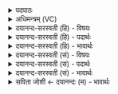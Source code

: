 <details><summary>पदपाठः</summary>

दृ॒शा॒नः। रु॒क्मः। उ॒र्व्या। वि। अ॒द्यौ॒त्। दु॒र्मर्ष॒मिति॑ दुः॒ऽमर्ष॑म्। आयुः॑। श्रि॒ये। रु॒चा॒नः। अ॒ग्निः। अ॒मृतः॑। अ॒भ॒व॒त्। वयो॑भि॒रिति॒ वयः॑ऽभिः। यत्। ए॒न॒म्। द्यौः। अज॑नयत्। सु॒रेता॒ इति॑ सु॒ऽरेताः॑। २५।
</details>

<details><summary>अधिमन्त्रम् (VC)</summary>

- अग्निर्देवता
- वत्सप्रीर्ऋषिः
- भुरिक्पङ्क्तिः
- पञ्चमः
</details>

<details><summary>दयानन्द-सरस्वती (हि) - विषयः</summary>

फिर मनुष्यों को क्या-क्या जानना चाहिये, यह विषय अगले मन्त्र में कहा है ॥
</details>

<details><summary>दयानन्द-सरस्वती (हि) - पदार्थः</summary>

पदार्थान्वयभाषाः -  हे मनुष्यो ! तुम लोग (यत्) जिस कारण (दृशानः) दिखाने हारा (रुक्मः) रुचि का हेतु (श्रिये) शोभा का (रुचानः) प्रकाशक (दुर्मर्षम्) सब दुःखों से रहित (आयुः) जीवन करता हुआ (अमृतः) नाशरहित (अग्निः) तेजस्वरूप (उर्व्या) पृथिवी के साथ (व्यद्यौत्) प्रकाशित होता है, (वयोभिः) व्यापक गुणों के साथ (अभवत्) उत्पन्न होता और जो (द्यौः) प्रकाशक (सुरेताः) सुन्दर पराक्रमवाला जगदीश्वर (यत्) जिस के लिये (एनम्) इस अग्नि को (अजनयत्) उत्पन्न करता है, उस ईश्वर, आयु और विद्युत् रूप अग्नि को जानो ॥२५ ॥
</details>

<details><summary>दयानन्द-सरस्वती (हि) - भावार्थः</summary>

भावार्थभाषाः -  जो मनुष्य गुण-कर्म और स्वभावों के सहित जगत् रचनेवाले अनादि ईश्वर और जगत् के कारण को ठीक-ठीक जान के उपासना करते और उपयोग लेते हैं, वे चिरंजीव होकर लक्ष्मी को प्राप्त होते हैं ॥२५ ॥
</details>

<details><summary>दयानन्द-सरस्वती (सं) - विषयः</summary>

पुनर्नरैः किं किं वेद्यमित्याह ॥
</details>

<details><summary>दयानन्द-सरस्वती (सं) - पदार्थः</summary>

पदार्थान्वयभाषाः -  हे मनुष्याः ! यूयं यद्यो दृशानो रुक्मः श्रिये रुचानोऽमृतो दुर्मर्षमायुः कुर्वन्नमृतोऽग्निरुर्व्या सह व्यद्यौद्, वयोभिः सहाभवत्, तद् द्यौः सुरेता जगदीश्वरो यदेनमजनयत्, तं तत् तां च विजानीत ॥२५ ॥
</details>

<details><summary>दयानन्द-सरस्वती (सं) - भावार्थः</summary>

भावार्थभाषाः -  ये मनुष्या जगत्स्रष्टारमनादिमीश्वरमनादिजगत्कारणं गुणकर्मस्वभावैः सह विज्ञायोपासत उपयुञ्जते च ते दीर्घायुषः श्रीमन्तो जायन्ते ॥२५ ॥
</details>

<details><summary>सविता जोशी ← दयानन्दः (म) - भावार्थः</summary>

भावार्थभाषाः -  जी माणसे गुण, कर्म स्वभावासह जगाची रचना करणाऱ्या अनादी ईश्वराला जाणतात व उपासना करतात, तसेच जगाचे कारण योग्य प्रकारे जाणून अग्नी वगैरेचा योग्य प्रकारे उपयोग करून घेतात ते दीर्घायू होऊन लक्ष्मी प्राप्त करतात.
</details>